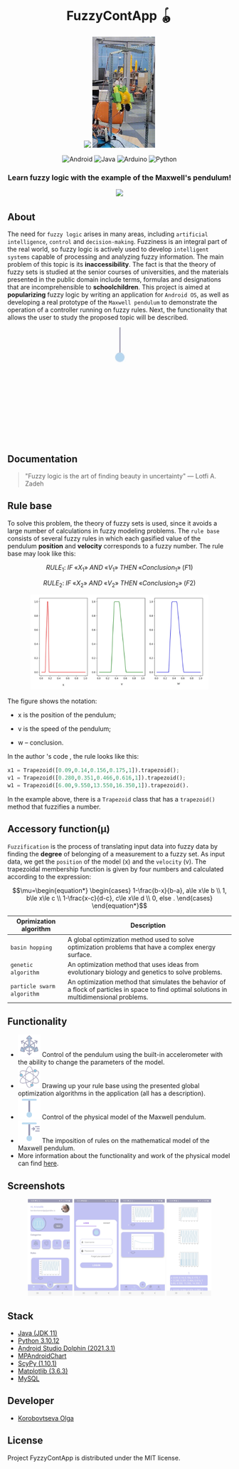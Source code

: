<h1 align="center">
<strong>FuzzyContApp 🪀</strong>
</h1>
<p align="center">
      <img src="https://sun9-80.userapi.com/impg/yzdz9iAjtutCNhu5o80h7Lk-shYIDGYImsTuIQ/clWEcr_g26M.jpg?size=512x512&quality=96&sign=cb62b9a2b22dc28928e72498ed1b3153&type=album" width="250">     <img alt="Pendulum" src="assets/phys.gif" width="141"> 

</p>
<p align="center">
    <img alt="Android" src="https://img.shields.io/badge/Android-C2C3F3?style=for-the-badge&logo=android&logoColor=black">
    <img alt="Java" src="https://img.shields.io/badge/JAVA-9B9BB6?style=for-the-badge&logo=intellijidea&logoColor=F0F0F0">
    <img alt="Arduino" src="https://img.shields.io/badge/arduino-DAEBF8?style=for-the-badge&logo=arduino&logoColor=black">
    <img alt="Python" src="https://img.shields.io/badge/Python-000000?style=for-the-badge&logo=python&logoColor=white">
</p>


<h3 align="center">
  Learn fuzzy logic with the example of the Maxwell's pendulum! 
      
[<img src="https://raw.githubusercontent.com/mueller-ma/android-common/main/assets/direct-apk-download.png" width="300">](https://github.com/Kristal1ik/FuzzyContApp/releases/tag/FuzzyLogic)

</h3>


## About
The need for `fuzzy logic` arises in many areas, including `artificial intelligence`, `control` and `decision-making`. Fuzziness is an integral part of the real world, so fuzzy logic is actively used to develop `intelligent systems` capable of processing and analyzing fuzzy information. The main problem of this topic is its **inaccessibility**. The fact is that the theory of fuzzy sets is studied at the senior courses of universities, and the materials presented in the public domain include terms, formulas and designations that are incomprehensible to **schoolchildren**. This project is aimed at **popularizing** fuzzy logic by writing an application for `Android OS`, as well as developing a real prototype of the `Maxwell pendulum` to demonstrate the operation of a controller running on fuzzy rules.
Next, the functionality that allows the user to study the proposed topic will be described.
<p align="center">
    <img alt="Pendulum" src="assets/pend.gif" width="250">
</p>

## Documentation
> "Fuzzy logic is the art of finding beauty in uncertainty" — Lotfi A. Zadeh
>

<h2>
  Rule base
</h2>

To solve this problem, the theory of fuzzy sets is used, since it avoids a large number of calculations in fuzzy modeling problems.
The `rule base` consists of several fuzzy rules in which each gasified value of the pendulum **position** and **velocity** corresponds to a fuzzy number. The rule base may look like this:

$$RULE_1: \;IF\; «X_1» \;AND\; «V_1» \;THEN\; «Conclusion_1» \;(F1)$$

$$RULE_2: \;IF\; «X_2» \;AND\; «V_2» \;THEN\; «Conclusion_2» \;(F2)$$

<p align="center">
    <img alt="Graphical representation of the rule base" src="assets/rules.jpg" width="400">
</p>
The figure shows the notation:

- x is the position of the pendulum;
  
- v is the speed of the pendulum;
  
- w – conclusion.

In the author 's code , the rule looks like this:
```python
x1 = Trapezoid([0.09,0.14,0.156,0.175,1]).trapezoid();
v1 = Trapezoid([0.280,0.351,0.466,0.616,1]).trapezoid();
w1 = Trapezoid([6.00,9.550,13.550,16.350,1]).trapezoid().
```
In the example above, there is a `Trapezoid` class that has a `trapezoid()` method that fuzzifies a number.

<h2>
  Accessory function(μ)
</h2>

`Fuzzification` is the process of translating input data into fuzzy data by finding the **degree** of belonging of a measurement to a fuzzy set. As input data, we get the `position` of the model (x) and the `velocity` (v). The trapezoidal membership function is given by four numbers and calculated according to the expression:

$$\mu=\begin{equation*}
 \begin{cases}
   1-\frac{b-x}{b-a}, a\le x\le b
   \\
   1, b\le x\le c
   \\
   1-\frac{x-c}{d-c}, c\le x\le d
   \\
   0, else
.
 \end{cases}
\end{equation*}$$


| Oprimization algorithm              | Description                                    |
|----------------------|---------------------------------------------------------------|
| `basin hopping` | A global optimization method used to solve optimization problems that have a complex energy surface. |
| `genetic algorithm`         |An optimization method that uses ideas from evolutionary biology and genetics to solve problems.                                                |
|`particle swarm algorithm` |An optimization method that simulates the behavior of a flock of particles in space to find optimal solutions in multidimensional problems.|
## Functionality
- <img alt="acc2" src="assets/c_acc.png" width="50"> Сontrol of the pendulum using the built-in accelerometer with the ability to change the parameters of the model.
- <img alt="optim" src="assets/c_optim.png" width="50"> Drawing up your rule base using the presented global optimization algorithms in the application (all has a description).
- <img alt="pend" src="assets/c_pend.png" width="50"> Control of the physical model of the Maxwell pendulum.
- <img alt="pend_rules" src="assets/c_pend_rules.png" width="50"> The imposition of rules on the mathematical model of the Maxwell pendulum.
- More information about the functionality and work of the physical model can find [here](https://disk.yandex.ru/client/disk/FuzzyContApp?idApp=client&dialog=slider&idDialog=%2Fdisk%2FFuzzyContApp%2FDemo.MOV).

## Screenshots
<p align="center">
<img alt="pend" src="assets/main.jpg" width="100">  <img alt="pend" src="assets/1.jpg" width="100"> <img alt="pend" src="assets/2.jpg" width="100"> <img alt="pend" src="assets/3.jpg" width="100">
</p>

## Stack

- [Java (JDK 11)](https://docs.oracle.com/en/java/javase/11/)
- [Python 3.10.12](https://docs.python.org/3.10/index.html)
- [Android Studio Dolphin (2021.3.1)](https://developer.android.com/studio/releases/past-releases/as-dolphin-release-notes)
- [MPAndroidChart](https://github.com/PhilJay/MPAndroidChart)
- [ScyPy (1.10.1)](https://docs.scipy.org/doc/scipy-1.10.1/index.html)
- [Matplotlib (3.6.3)](https://matplotlib.org/3.6.3/index.html)
- [MySQL](https://dev.mysql.com/doc/)

## Developer

- [Korobovtseva Olga](https://t.me/Kristall1k)

## License
Project FyzzyContApp is distributed under the MIT license.

